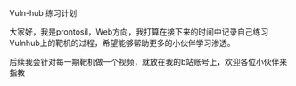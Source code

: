 Vuln-hub 练习计划



大家好，我是prontosil，Web方向，我打算在接下来的时间中记录自己练习Vulnhub上的靶机的过程，希望能够帮助更多的小伙伴学习渗透。

后续我会针对每一期靶机做一个视频，就放在我的b站账号上，欢迎各位小伙伴来指教

